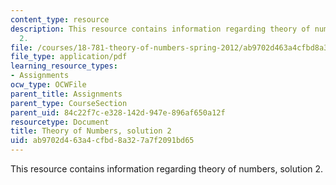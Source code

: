 ```yaml
---
content_type: resource
description: This resource contains information regarding theory of numbers, solution
  2.
file: /courses/18-781-theory-of-numbers-spring-2012/ab9702d463a4cfbd8a327a7f2091bd65_MIT18_781S12_pset2sol.pdf
file_type: application/pdf
learning_resource_types:
- Assignments
ocw_type: OCWFile
parent_title: Assignments
parent_type: CourseSection
parent_uid: 84c22f7c-e328-142d-947e-896af650a12f
resourcetype: Document
title: Theory of Numbers, solution 2
uid: ab9702d4-63a4-cfbd-8a32-7a7f2091bd65
---
```

This resource contains information regarding theory of numbers, solution 2.

